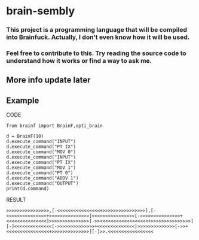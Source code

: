 # brain-sembly

### This project is a programming language that will be compiled into Brainfuck. Actually, I don't even know how it will be used.
### Feel free to contribute to this. Try reading the source code to understand how it works or find a way to ask me.

## More info update later

## Example

CODE
```
from brainf import BrainF,opti_brain

d = BrainF(10)
d.execute_command("INPUT")
d.execute_command("PT IX")
d.execute_command("MOV 0")
d.execute_command("INPUT")
d.execute_command("PT IX")
d.execute_command("MOV 1")
d.execute_command("PT 0")
d.execute_command("ADDV 1")
d.execute_command("OUTPUT")
print(d.command)
```

RESULT
```
>>>>>>>>>>>>>>>>,[-<<<<<<<<<<<<<<<<+>>>>>>>>>>>>>>>>],[-<<<<<<<<<<<<<<<+>>>>>>>>>>>>>>>]<<<<<<<<<<<<<<<<[->>>>>>>>>>>>>>>+<<<<<<<<<<<<<<<]>>>>>>>>>>>>>>>[->>+<<<<<<<<<<<<<<<<<+>>>>>>>>>>>>>>>][-]<<<<<<<<<<<<<<[->>>>>>>>>>>>>>+<<<<<<<<<<<<<<]>>>>>>>>>>>>>>[->>+<<<<<<<<<<<<<<<<+>>>>>>>>>>>>>>][-]>>.<<<<<<<<<<<<<<<<<
```

